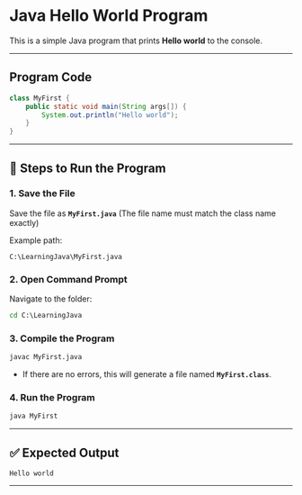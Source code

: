 # Java Hello World Program

This is a simple Java program that prints **Hello world** to the console.

---

## Program Code

```java
class MyFirst {
    public static void main(String args[]) {
        System.out.println("Hello world");
    }
}
```

---

## 🚀 Steps to Run the Program

### 1. Save the File

Save the file as **`MyFirst.java`**
(The file name must match the class name exactly)

Example path:

```text
C:\LearningJava\MyFirst.java
```

### 2. Open Command Prompt

Navigate to the folder:

```cmd
cd C:\LearningJava
```

### 3. Compile the Program

```cmd
javac MyFirst.java
```

* If there are no errors, this will generate a file named **`MyFirst.class`**.

### 4. Run the Program

```cmd
java MyFirst
```

---

## ✅ Expected Output

```text
Hello world
```

---